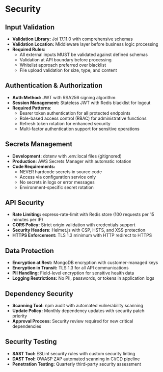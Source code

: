 # Security

## Input Validation
- **Validation Library:** Joi 17.11.0 with comprehensive schemas
- **Validation Location:** Middleware layer before business logic processing
- **Required Rules:**
  - All external inputs MUST be validated against defined schemas
  - Validation at API boundary before processing
  - Whitelist approach preferred over blacklist
  - File upload validation for size, type, and content

## Authentication & Authorization
- **Auth Method:** JWT with RSA256 signing algorithm
- **Session Management:** Stateless JWT with Redis blacklist for logout
- **Required Patterns:**
  - Bearer token authentication for all protected endpoints
  - Role-based access control (RBAC) for administrative functions
  - Refresh token rotation for enhanced security
  - Multi-factor authentication support for sensitive operations

## Secrets Management
- **Development:** dotenv with .env.local files (gitignored)
- **Production:** AWS Secrets Manager with automatic rotation
- **Code Requirements:**
  - NEVER hardcode secrets in source code
  - Access via configuration service only
  - No secrets in logs or error messages
  - Environment-specific secret rotation

## API Security
- **Rate Limiting:** express-rate-limit with Redis store (100 requests per 15 minutes per IP)
- **CORS Policy:** Strict origin validation with credentials support
- **Security Headers:** Helmet.js with CSP, HSTS, and XSS protection
- **HTTPS Enforcement:** TLS 1.3 minimum with HTTP redirect to HTTPS

## Data Protection
- **Encryption at Rest:** MongoDB encryption with customer-managed keys
- **Encryption in Transit:** TLS 1.3 for all API communications
- **PII Handling:** Field-level encryption for sensitive health data
- **Logging Restrictions:** No PII, passwords, or tokens in application logs

## Dependency Security
- **Scanning Tool:** npm audit with automated vulnerability scanning
- **Update Policy:** Monthly dependency updates with security patch priority
- **Approval Process:** Security review required for new critical dependencies

## Security Testing
- **SAST Tool:** ESLint security rules with custom security linting
- **DAST Tool:** OWASP ZAP automated scanning in CI/CD pipeline
- **Penetration Testing:** Quarterly third-party security assessment
